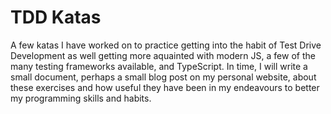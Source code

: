 # TDD Katas
A few katas I have worked on to practice getting into the habit of Test Drive Development as well getting more aquainted with modern JS, a few of the many testing frameworks available, and TypeScript. In time, I will write a small document, perhaps a small blog post on my personal website, about these exercises and how useful they have been in my endeavours to better my programming skills and habits.